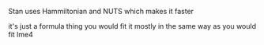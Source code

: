 Stan uses Hammiltonian and NUTS
which makes it faster

it's just a formula thing
you would fit it mostly in the same way as you would fit lme4
